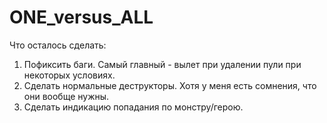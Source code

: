 # ONE_versus_ALL
Что осталось сделать:
1. Пофиксить баги. Самый главный - вылет при удалении пули при некоторых условиях.
2. Сделать нормальные деструкторы. Хотя у меня есть сомнения, что они вообще нужны.
3. Сделать индикацию попадания по монстру/герою.
